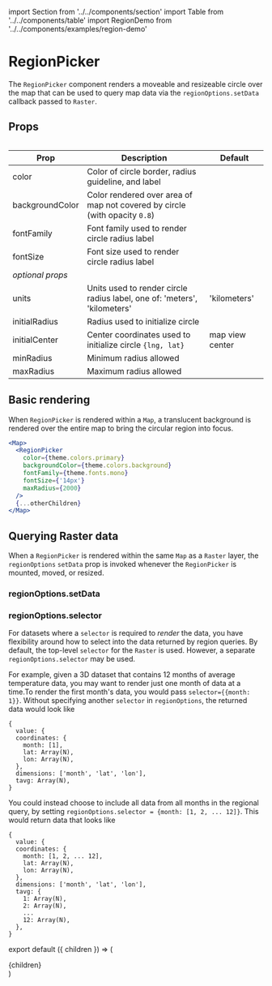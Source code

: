 import Section from '../../components/section'
import Table from '../../components/table'
import RegionDemo from '../../components/examples/region-demo'

# RegionPicker

The `RegionPicker` component renders a moveable and resizeable circle over the map that can be used to query map data via the `regionOptions.setData` callback passed to `Raster`.

## Props

<Table>

| Prop             | Description                                                                | Default         |
| ---------------- | -------------------------------------------------------------------------- | --------------- |
| color            | Color of circle border, radius guideline, and label                        |                 |
| backgroundColor  | Color rendered over area of map not covered by circle (with opacity `0.8`) |                 |
| fontFamily       | Font family used to render circle radius label                             |                 |
| fontSize         | Font size used to render circle radius label                               |                 |
| _optional props_ |                                                                            |                 |
| units            | Units used to render circle radius label, one of: 'meters', 'kilometers'   | 'kilometers'    |
| initialRadius    | Radius used to initialize circle                                           |                 |
| initialCenter    | Center coordinates used to initialize circle `{lng, lat}`                  | map view center |
| minRadius        | Minimum radius allowed                                                     |                 |
| maxRadius        | Maximum radius allowed                                                     |                 |

</Table>

## Basic rendering

When `RegionPicker` is rendered within a `Map`, a translucent background is rendered over the entire map to bring the circular region into focus.

```jsx
<Map>
  <RegionPicker
    color={theme.colors.primary}
    backgroundColor={theme.colors.background}
    fontFamily={theme.fonts.mono}
    fontSize={'14px'}
    maxRadius={2000}
  />
  {...otherChildren}
</Map>
```

<RegionDemo />

## Querying Raster data

When a `RegionPicker` is rendered within the same `Map` as a `Raster` layer, the `regionOptions` `setData` prop is invoked whenever the `RegionPicker` is mounted, moved, or resized.

### regionOptions.setData

<RegionDemo showData showToggle />

### regionOptions.selector

For datasets where a `selector` is required to _render_ the data, you have flexibility around how to select into the data returned by region queries. By default, the top-level `selector` for the `Raster` is used. However, a separate `regionOptions.selector` may be used.

For example, given a 3D dataset that contains 12 months of average temperature data, you may want to render just one month of data at a time.To render the first month's data, you would pass `selector={{month: 1}}`. Without specifying another `selector` in `regionOptions`, the returned data would look like

```
{
  value: {
  coordinates: {
    month: [1],
    lat: Array(N),
    lon: Array(N),
  },
  dimensions: ['month', 'lat', 'lon'],
  tavg: Array(N),
}
```

You could instead choose to include all data from all months in the regional query, by setting `regionOptions.selector = {month: [1, 2, ... 12]}`. This would return data that looks like

```
{
  value: {
  coordinates: {
    month: [1, 2, ... 12],
    lat: Array(N),
    lon: Array(N),
  },
  dimensions: ['month', 'lat', 'lon'],
  tavg: {
    1: Array(N),
    2: Array(N),
    ...
    12: Array(N),
  },
}
```

export default ({ children }) => (

  <Section name='regionpicker'>{children}</Section>
)

